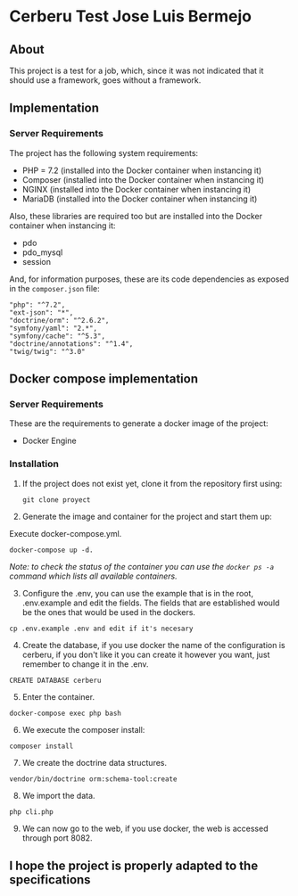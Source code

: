 # Cerberu Test Jose Luis Bermejo
## About

This project is a test for a job, which, since it was not indicated that it should use a framework, goes without a framework.

## Implementation

### Server Requirements

The project has the following system requirements:
- PHP = 7.2 (installed into the Docker container when instancing it)
- Composer (installed into the Docker container when instancing it)
- NGINX (installed into the Docker container when instancing it)
- MariaDB (installed into the Docker container when instancing it)

Also, these libraries are required too but are installed into the Docker container when instancing it:
- pdo
- pdo_mysql
- session

And, for information purposes, these are its code dependencies as exposed in the `composer.json` file:

```
"php": "^7.2",
"ext-json": "*",
"doctrine/orm": "^2.6.2",
"symfony/yaml": "2.*",
"symfony/cache": "^5.3",
"doctrine/annotations": "^1.4",
"twig/twig": "^3.0"
```

## Docker compose implementation

### Server Requirements

These are the requirements to generate a docker image of the project:
 - Docker Engine
 
### Installation

1) If the project does not exist yet, clone it from the repository first using: 
   
   ```
   git clone proyect
   ```

2) Generate the image and container for the project and start them up:

Execute docker-compose.yml.

```
docker-compose up -d.
```

*Note: to check the status of the container you can use the ``docker ps -a`` command which lists all available containers.*

3) Configure the .env, you can use the example that is in the root, .env.example and edit the fields. The fields that are established would be the ones that would be used in the dockers.

```
cp .env.example .env and edit if it's necesary
```

4) Create the database, if you use docker the name of the configuration is cerberu, if you don't like it you can create it however you want, just remember to change it in the .env.

```
CREATE DATABASE cerberu
```

5) Enter the container.

```
docker-compose exec php bash
```

6) We execute the composer install:
   
```
composer install
```

7) We create the doctrine data structures.
        
```
vendor/bin/doctrine orm:schema-tool:create
```
    
8) We import the data.

```
php cli.php
```

9) We can now go to the web, if you use docker, the web is accessed through port 8082.

## I hope the project is properly adapted to the specifications